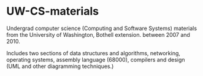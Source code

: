 UW-CS-materials
===============

Undergrad computer science (Computing and Software Systems) materials from the University of Washington, Bothell extension. between 2007 and 2010.

Includes two sections of data structures and algorithms, networking, operating systems, assembly language (68000), compilers and design (UML and other diagramming techniques.)
